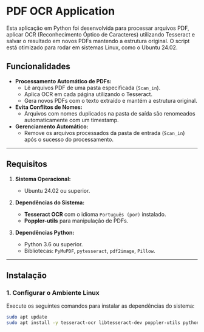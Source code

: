 # PDF OCR Application

Esta aplicação em Python foi desenvolvida para processar arquivos PDF, aplicar OCR (Reconhecimento Óptico de Caracteres) utilizando Tesseract e salvar o resultado em novos PDFs mantendo a estrutura original. O script está otimizado para rodar em sistemas Linux, como o Ubuntu 24.02.

## Funcionalidades

- **Processamento Automático de PDFs:**
  - Lê arquivos PDF de uma pasta especificada (`Scan_in`).
  - Aplica OCR em cada página utilizando o Tesseract.
  - Gera novos PDFs com o texto extraído e mantém a estrutura original.
- **Evita Conflitos de Nomes:**
  - Arquivos com nomes duplicados na pasta de saída são renomeados automaticamente com um timestamp.
- **Gerenciamento Automático:**
  - Remove os arquivos processados da pasta de entrada (`Scan_in`) após o sucesso do processamento.

---

## Requisitos

1. **Sistema Operacional:**
   - Ubuntu 24.02 ou superior.
   
2. **Dependências do Sistema:**
   - **Tesseract OCR** com o idioma `Português (por)` instalado.
   - **Poppler-utils** para manipulação de PDFs.

3. **Dependências Python:**
   - Python 3.6 ou superior.
   - Bibliotecas: `PyMuPDF`, `pytesseract`, `pdf2image`, `Pillow`.

---

## Instalação

### 1. Configurar o Ambiente Linux

Execute os seguintes comandos para instalar as dependências do sistema:

```bash
sudo apt update
sudo apt install -y tesseract-ocr libtesseract-dev poppler-utils python3-pip
